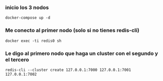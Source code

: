 ### inicio los 3 nodos
`docker-compose up -d`
### Me conecto al primer nodo (solo si no tienes redis-cli)
`docker exec -ti redis0 sh`
### Le digo al primero nodo que haga un cluster con el segundo y el tercero
`redis-cli --cluster create 127.0.0.1:7000 127.0.0.1:7001 127.0.0.1:7002`
